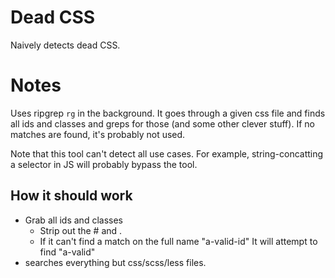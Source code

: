 # Dead CSS

Naively detects dead CSS.


# Notes

Uses ripgrep `rg` in the background. It goes through a given css file and finds all ids and classes and greps for those (and some other clever stuff). If no matches are found, it's probably not used.

Note that this tool can't detect all use cases. For example, string-concatting a selector in JS will probably bypass the tool.

## How it should work

- Grab all ids and classes
    - Strip out the # and .
    - If it can't find a match on the full name "a-valid-id"
      It will attempt to find "a-valid"
- searches everything but css/scss/less files.

